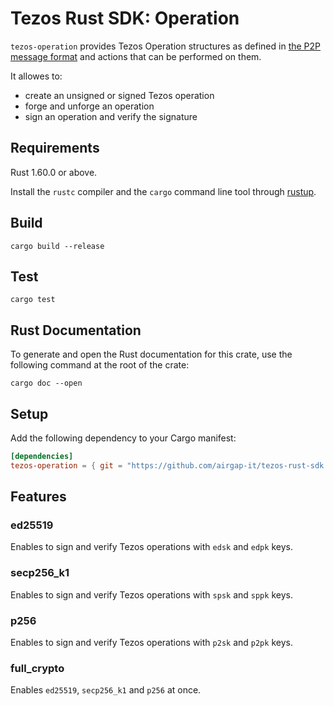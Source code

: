 # Tezos Rust SDK: Operation

`tezos-operation` provides Tezos Operation structures as defined in [the P2P message format](https://tezos.gitlab.io/shell/p2p_api.html) and actions that can be performed on them.

It allowes to:
- create an unsigned or signed Tezos operation
- forge and unforge an operation
- sign an operation and verify the signature

## Requirements

Rust 1.60.0 or above.

Install the `rustc` compiler and the `cargo` command line tool through [rustup](https://rustup.rs).

## Build

```shell
cargo build --release
```

## Test

```shell
cargo test
```

## Rust Documentation

To generate and open the Rust documentation for this crate, use the following command at the root of the crate:

```shell
cargo doc --open
```

## Setup

Add the following dependency to your Cargo manifest:

```toml
[dependencies]
tezos-operation = { git = "https://github.com/airgap-it/tezos-rust-sdk.git", tag = "0.1.2" }
```

## Features

### ed25519

Enables to sign and verify Tezos operations with `edsk` and `edpk` keys.

### secp256_k1

Enables to sign and verify Tezos operations with `spsk` and `sppk` keys.

### p256

Enables to sign and verify Tezos operations with `p2sk` and `p2pk` keys.

### full_crypto

Enables `ed25519`, `secp256_k1` and `p256` at once.

